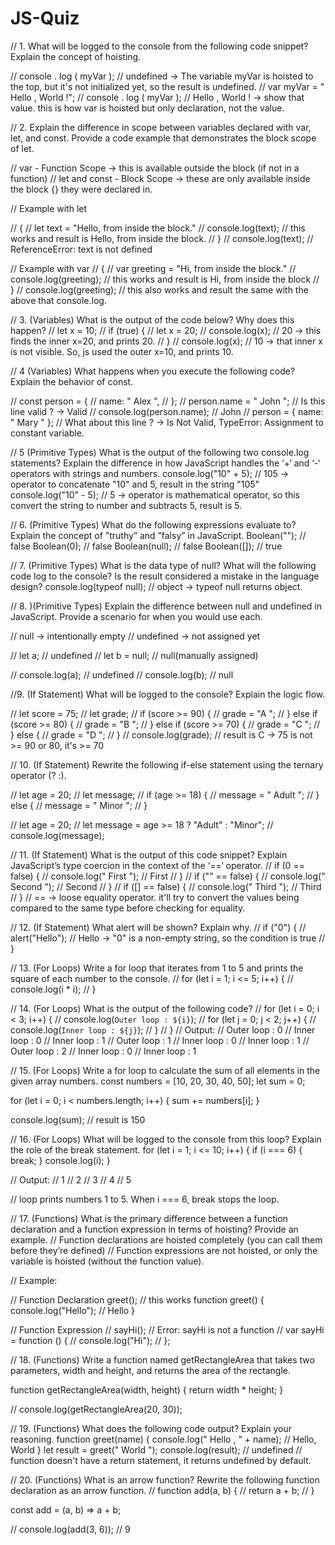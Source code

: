 # JS-Quiz
// 1.  What will be logged to the console from the following code snippet? Explain the concept of hoisting.

// console . log ( myVar ); // undefined -> The variable myVar is hoisted to the top, but it's not initialized yet, so the result is undefined.
// var myVar = " Hello , World !";
// console . log ( myVar );  // Hello , World ! -> show that value. this is how var is hoisted but only declaration, not the value.

// 2.  Explain the difference in scope between variables declared with var, let, and const. Provide a code example that demonstrates the block scope of let.

// var - Function Scope -> this is available outside the block (if not in a function)
// let and const - Block Scope -> these are only available inside the block {} they were declared in.

// Example with let

// {
//     let text = "Hello, from inside the block."
//     console.log(text); // this works and result is Hello, from inside the block.
// }
// console.log(text); // ReferenceError: text is not defined

// Example with var
// {
//     var greeting = "Hi, from inside the block."
//     console.log(greeting); // this works and result is Hi, from inside the block
// }
// console.log(greeting); // this also works and result the same with the above that console.log.

// 3. (Variables) What is the output of the code below? Why does this happen?
// let x = 10;
// if (true) {
//   let x = 20;
//   console.log(x); // 20 -> this finds the inner x=20, and prints 20.
// }
// console.log(x); // 10 -> that inner x is not visible. So, js used the outer x=10, and prints 10.

// 4 (Variables) What happens when you execute the following code? Explain the behavior of const.

// const person = {
//   name: " Alex ",
// };
// person.name = " John "; // Is this line valid ? -> Valid
// console.log(person.name); // John
// person = { name: " Mary " }; // What about this line ? -> Is Not Valid, TypeError: Assignment to constant variable.

// 5 (Primitive Types) What is the output of the following two console.log statements? Explain the difference in how JavaScript handles the ‘+‘ and ‘-‘ operators with strings and numbers.
console.log("10" + 5); // 105 -> operator to concatenate "10" and 5, result in the string "105"
console.log("10" - 5); // 5 -> operator is mathematical operator, so this convert the string to number and subtracts 5, result is 5.

// 6. (Primitive Types) What do the following expressions evaluate to? Explain the concept of ”truthy” and ”falsy” in JavaScript.
Boolean(""); // false
Boolean(0); // false
Boolean(null); // false
Boolean([]); // true

// 7. (Primitive Types) What is the data type of null? What will the following code log to the console? Is the result considered a mistake in the language design?
console.log(typeof null); // object -> typeof null returns object.

// 8. )(Primitive Types) Explain the difference between null and undefined in JavaScript. Provide a scenario for when you would use each.

// null -> intentionally empty
// undefined -> not assigned yet

// let a; // undefined
// let b = null; // null(manually assigned)

// console.log(a); // undefined
// console.log(b); // null

//9. (If Statement) What will be logged to the console? Explain the logic flow.

// let score = 75;
// let grade;
// if (score >= 90) {
//   grade = "A ";
// } else if (score >= 80) {
//   grade = "B ";
// } else if (score >= 70) {
//   grade = "C ";
// } else {
//   grade = "D ";
// }
// console.log(grade); // result is C -> 75 is not >= 90 or 80, it's >= 70

// 10. (If Statement) Rewrite the following if-else statement using the ternary operator (? :).

// let age = 20;
// let message;
// if (age >= 18) {
//   message = " Adult ";
// } else {
//   message = " Minor ";
// }

// let age = 20;
// let message = age >= 18 ? "Adult" : "Minor";
// console.log(message);

// 11. (If Statement) What is the output of this code snippet? Explain JavaScript’s type coercion in the context of the ‘==‘ operator.
// if (0 == false) {
//   console.log(" First "); // First
// }
// if ("" == false) {
//   console.log(" Second "); // Second
// }
// if ([] == false) {
//   console.log(" Third "); // Third
// }
// == ->  loose equality operator. it'll try to convert the values being compared to the same type before checking for equality.

// 12. (If Statement) What alert will be shown? Explain why.
// if ("0") {
//   alert("Hello"); // Hello -> "0" is a non-empty string, so the condition is true
// }

// 13. (For Loops) Write a for loop that iterates from 1 to 5 and prints the square of each number to the console.
// for (let i = 1; i <= 5; i++) {
//   console.log(i * i);
// }

// 14. (For Loops) What is the output of the following code?
// for (let i = 0; i < 3; i++) {
//   console.log(` Outer loop : ${i} `);
//   for (let j = 0; j < 2; j++) {
//     console.log(` Inner loop : ${j} `);
//   }
// }
// Output:
//  Outer loop : 0
//  Inner loop : 0
//  Inner loop : 1
//  Outer loop : 1
//  Inner loop : 0
//  Inner loop : 1
//  Outer loop : 2
//  Inner loop : 0
//  Inner loop : 1

// 15. (For Loops) Write a for loop to calculate the sum of all elements in the given array numbers.
const numbers = [10, 20, 30, 40, 50];
let sum = 0;

for (let i = 0; i < numbers.length; i++) {
  sum += numbers[i];
}

console.log(sum); // result is 150

// 16. (For Loops) What will be logged to the console from this loop? Explain the role of the break statement.
for (let i = 1; i <= 10; i++) {
  if (i === 6) {
    break;
  }
  console.log(i);
}

// Output:
// 1
// 2
// 3
// 4
// 5

// loop prints numbers 1 to 5. When i === 6, break stops the loop.

// 17. (Functions) What is the primary difference between a function declaration and a function expression in terms of hoisting? Provide an example.
// Function declarations are hoisted completely (you can call them before they’re defined)
// Function expressions are not hoisted, or only the variable is hoisted (without the function value).

// Example:

// Function Declaration
greet(); // this works
function greet() {
  console.log("Hello"); // Hello
}

// Function Expression
// sayHi(); // Error: sayHi is not a function
// var sayHi = function () {
//   console.log("Hi");
// };

// 18. (Functions) Write a function named getRectangleArea that takes two parameters, width and height, and returns the area of the rectangle.

function getRectangleArea(width, height) {
  return width * height;
}

// console.log(getRectangleArea(20, 30));

// 19. (Functions) What does the following code output? Explain your reasoning.
function greet(name) {
  console.log(" Hello , " + name); // Hello, World
}
let result = greet(" World ");
console.log(result); // undefined
// function doesn't have a return statement, it returns undefined by default.

// 20. (Functions) What is an arrow function? Rewrite the following function declaration as an arrow function.
// function add(a, b) {
//   return a + b;
// }

const add = (a, b) => a + b;

// console.log(add(3, 6)); // 9
